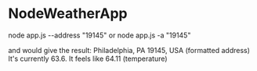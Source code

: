 # NodeWeatherApp

node app.js --address "19145"  or 
node app.js -a "19145"

and would give the result: 
Philadelphia, PA 19145, USA (formatted address)
It's currently 63.6. It feels like 64.11 (temperature) 
